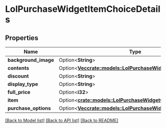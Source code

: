 # LolPurchaseWidgetItemChoiceDetails

## Properties

Name | Type | Description | Notes
------------ | ------------- | ------------- | -------------
**background_image** | Option<**String**> |  | [optional]
**contents** | Option<[**Vec<crate::models::LolPurchaseWidgetItemDetails>**](LolPurchaseWidgetItemDetails.md)> |  | [optional]
**discount** | Option<**String**> |  | [optional]
**display_type** | Option<**String**> |  | [optional]
**full_price** | Option<**i32**> |  | [optional]
**item** | Option<[**crate::models::LolPurchaseWidgetCatalogPluginItem**](LolPurchaseWidgetCatalogPluginItem.md)> |  | [optional]
**purchase_options** | Option<[**Vec<crate::models::LolPurchaseWidgetPurchaseOption>**](LolPurchaseWidgetPurchaseOption.md)> |  | [optional]

[[Back to Model list]](../README.md#documentation-for-models) [[Back to API list]](../README.md#documentation-for-api-endpoints) [[Back to README]](../README.md)


